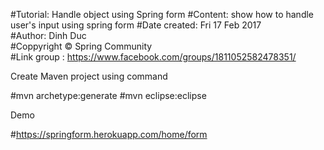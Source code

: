 
#Tutorial: Handle object using Spring form
#Content: show how to handle user's input using spring form
#Date created: Fri 17 Feb 2017                                   
#Author: Dinh Duc                    
#Coppyright © Spring Community                       
#Link group : https://www.facebook.com/groups/1811052582478351/


Create Maven project using command 

#mvn archetype:generate
#mvn eclipse:eclipse

Demo

#https://springform.herokuapp.com/home/form



